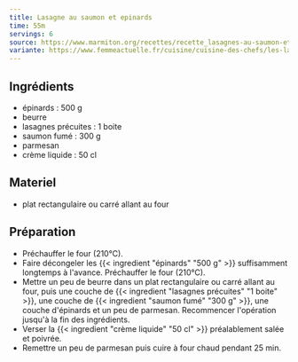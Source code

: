 ```yaml
---
title: Lasagne au saumon et epinards
time: 55m
servings: 6
source: https://www.marmiton.org/recettes/recette_lasagnes-au-saumon-et-aux-epinards_14665.aspx
variante: https://www.femmeactuelle.fr/cuisine/cuisine-des-chefs/les-lasagnes-au-saumon-et-aux-epinards-de-cyril-lignac-2108284
---
```


## Ingrédients

* épinards : 500 g
* beurre
* lasagnes précuites : 1 boite
* saumon fumé : 300 g
* parmesan
* crème liquide : 50 cl


## Materiel

* plat rectangulaire ou carré allant au four


## Préparation

* Préchauffer le four (210°C).
* Faire décongeler les {{< ingredient "épinards" "500 g" >}} suffisamment longtemps à l'avance. Préchauffer le four (210°C).
* Mettre un peu de beurre dans un plat rectangulaire ou carré allant au four, puis une couche de {{< ingredient "lasagnes précuites" "1 boite" >}}, une couche de {{< ingredient "saumon fumé" "300 g" >}}, une couche d'épinards et un peu de parmesan. Recommencer l'opération jusqu'à la fin des ingrédients.
* Verser la {{< ingredient "crème liquide" "50 cl" >}} préalablement salée et poivrée.
* Remettre un peu de parmesan puis cuire à four chaud pendant 25 min.


